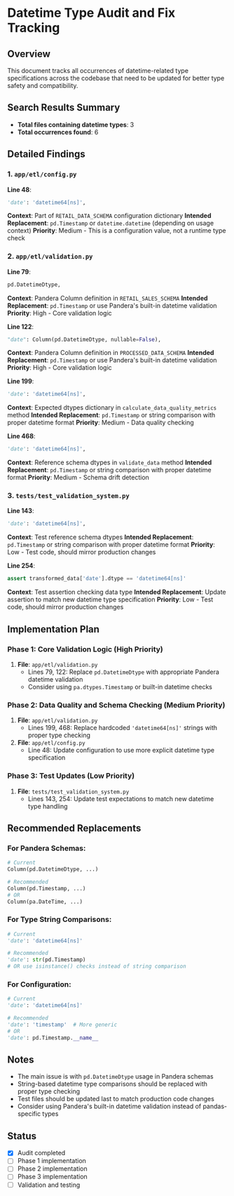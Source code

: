 # Datetime Type Audit and Fix Tracking

## Overview
This document tracks all occurrences of datetime-related type specifications across the codebase that need to be updated for better type safety and compatibility.

## Search Results Summary
- **Total files containing datetime types**: 3
- **Total occurrences found**: 6

## Detailed Findings

### 1. `app/etl/config.py`
**Line 48**: 
```python
'date': 'datetime64[ns]',
```
**Context**: Part of `RETAIL_DATA_SCHEMA` configuration dictionary
**Intended Replacement**: `pd.Timestamp` or `datetime.datetime` (depending on usage context)
**Priority**: Medium - This is a configuration value, not a runtime type check

### 2. `app/etl/validation.py`
**Line 79**:
```python
pd.DatetimeDtype,
```
**Context**: Pandera Column definition in `RETAIL_SALES_SCHEMA`
**Intended Replacement**: `pd.Timestamp` or use Pandera's built-in datetime validation
**Priority**: High - Core validation logic

**Line 122**:
```python
"date": Column(pd.DatetimeDtype, nullable=False),
```
**Context**: Pandera Column definition in `PROCESSED_DATA_SCHEMA`
**Intended Replacement**: `pd.Timestamp` or use Pandera's built-in datetime validation
**Priority**: High - Core validation logic

**Line 199**:
```python
'date': 'datetime64[ns]',
```
**Context**: Expected dtypes dictionary in `calculate_data_quality_metrics` method
**Intended Replacement**: `pd.Timestamp` or string comparison with proper datetime format
**Priority**: Medium - Data quality checking

**Line 468**:
```python
'date': 'datetime64[ns]',
```
**Context**: Reference schema dtypes in `validate_data` method
**Intended Replacement**: `pd.Timestamp` or string comparison with proper datetime format
**Priority**: Medium - Schema drift detection

### 3. `tests/test_validation_system.py`
**Line 143**:
```python
'date': 'datetime64[ns]',
```
**Context**: Test reference schema dtypes
**Intended Replacement**: `pd.Timestamp` or string comparison with proper datetime format
**Priority**: Low - Test code, should mirror production changes

**Line 254**:
```python
assert transformed_data['date'].dtype == 'datetime64[ns]'
```
**Context**: Test assertion checking data type
**Intended Replacement**: Update assertion to match new datetime type specification
**Priority**: Low - Test code, should mirror production changes

## Implementation Plan

### Phase 1: Core Validation Logic (High Priority)
1. **File**: `app/etl/validation.py`
   - Lines 79, 122: Replace `pd.DatetimeDtype` with appropriate Pandera datetime validation
   - Consider using `pa.dtypes.Timestamp` or built-in datetime checks

### Phase 2: Data Quality and Schema Checking (Medium Priority)
1. **File**: `app/etl/validation.py`
   - Lines 199, 468: Replace hardcoded `'datetime64[ns]'` strings with proper type checking
2. **File**: `app/etl/config.py`
   - Line 48: Update configuration to use more explicit datetime type specification

### Phase 3: Test Updates (Low Priority)
1. **File**: `tests/test_validation_system.py`
   - Lines 143, 254: Update test expectations to match new datetime type handling

## Recommended Replacements

### For Pandera Schemas:
```python
# Current
Column(pd.DatetimeDtype, ...)

# Recommended
Column(pd.Timestamp, ...)
# OR
Column(pa.DateTime, ...)
```

### For Type String Comparisons:
```python
# Current
'date': 'datetime64[ns]'

# Recommended
'date': str(pd.Timestamp)
# OR use isinstance() checks instead of string comparison
```

### For Configuration:
```python
# Current
'date': 'datetime64[ns]'

# Recommended
'date': 'timestamp'  # More generic
# OR
'date': pd.Timestamp.__name__
```

## Notes
- The main issue is with `pd.DatetimeDtype` usage in Pandera schemas
- String-based datetime type comparisons should be replaced with proper type checking
- Test files should be updated last to match production code changes
- Consider using Pandera's built-in datetime validation instead of pandas-specific types

## Status
- [x] Audit completed
- [ ] Phase 1 implementation
- [ ] Phase 2 implementation  
- [ ] Phase 3 implementation
- [ ] Validation and testing
